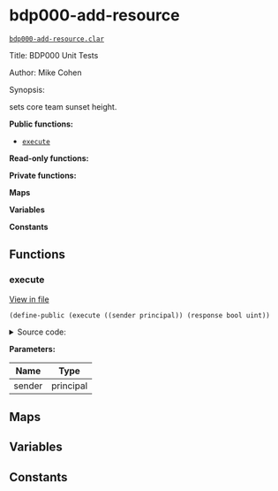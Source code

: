 # bdp000-add-resource

[`bdp000-add-resource.clar`](../contracts/proposals/testnet/resources/bdp000-add-resource.clar)

Title: BDP000 Unit Tests

Author: Mike Cohen

Synopsis:

sets core team sunset height.

**Public functions:**

- [`execute`](#execute)

**Read-only functions:**

**Private functions:**

**Maps**

**Variables**

**Constants**

## Functions

### execute

[View in file](../contracts/proposals/testnet/resources/bdp000-add-resource.clar#L8)

`(define-public (execute ((sender principal)) (response bool uint))`

<details>
  <summary>Source code:</summary>

```clarity
(define-public (execute (sender principal))
	(begin

		(try! (contract-call? .bde020-resource-manager add-resource u"edg-token-mint" u"Resource mints 10 EDG to recipient" u10000000))

		(ok true)
	)
)
```

</details>

**Parameters:**

| Name   | Type      |
| ------ | --------- |
| sender | principal |

## Maps

## Variables

## Constants
